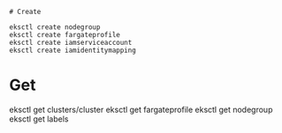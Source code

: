 ``` # Create ``` 
```
eksctl create nodegroup
eksctl create fargateprofile
eksctl create iamserviceaccount
eksctl create iamidentitymapping
```
# Get
eksctl get clusters/cluster
eksctl get fargateprofile
eksctl get nodegroup
eksctl get labels
